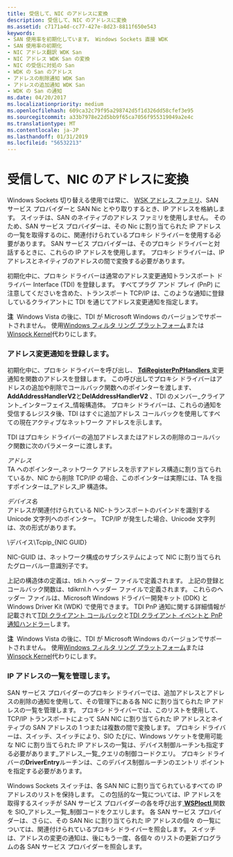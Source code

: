 ```yaml
---
title: 受信して、NIC のアドレスに変換
description: 受信して、NIC のアドレスに変換
ms.assetid: c7171a4d-cc77-427e-8d23-8811f650e543
keywords:
- SAN 使用率を初期化しています。 Windows Sockets 直接 WDK
- SAN 使用率の初期化
- NIC アドレス翻訳 WDK San
- NIC アドレス WDK San の変換
- NIC の受信に対処の San
- WDK の San のアドレス
- アドレスの削除通知 WDK San
- アドレスの追加通知 WDK San
- WDK の San の通知
ms.date: 04/20/2017
ms.localizationpriority: medium
ms.openlocfilehash: 609ca32c79f95a298742d5f1d326dd58cfef3e95
ms.sourcegitcommit: a33b7978e22d5bb9f65ca7056f955319049a2e4c
ms.translationtype: MT
ms.contentlocale: ja-JP
ms.lasthandoff: 01/31/2019
ms.locfileid: "56532213"
---
```

# <a name="receiving-and-translating-nic-addresses"></a>受信して、NIC のアドレスに変換





Windows Sockets 切り替える使用では常に、 [WSK アドレス ファミリ](https://msdn.microsoft.com/library/windows/hardware/ff571151)、SAN サービス プロバイダーと SAN Nic とやり取りするとき、IP アドレスを格納します。 スイッチは、SAN のネイティブのアドレス ファミリを使用しません。 そのため、SAN サービス プロバイダーは、その Nic に割り当てられた IP アドレスの一覧を取得するのに、関連付けられているプロキシ ドライバーを使用する必要があります。 SAN サービス プロバイダーは、そのプロキシ ドライバーと対話するときに、これらの IP アドレスを使用します。 プロキシ ドライバーは、IP アドレスとネイティブのアドレスの間で変換する必要があります。

初期化中に、プロキシ ドライバーは通常のアドレス変更通知トランスポート ドライバー Interface (TDI) を登録します。 すべてプラグ アンド プレイ (PnP) に注意してくださいを含めた、トランスポート TCP/IP は、このような通知に登録しているクライアントに TDI を通じてアドレス変更通知を指定します。

**注**  Windows Vista の後に、TDI が Microsoft Windows のバージョンでサポートされません。 使用[Windows フィルタ リング プラットフォーム](https://msdn.microsoft.com/library/windows/hardware/ff571067)または[Winsock Kernel](https://msdn.microsoft.com/library/windows/hardware/ff571083)代わりにします。

 

### <a name="registering-for-address-change-notification"></a>アドレス変更通知を登録します。

初期化中に、プロキシ ドライバーを呼び出し、 [ **TdiRegisterPnPHandlers** ](https://msdn.microsoft.com/library/windows/hardware/ff565062)変更通知を関数のアドレスを登録します。 この呼び出しでプロキシ ドライバーはアドレスの追加や削除でコールバック関数へのポインターを渡します、 **AddAddressHandlerV2**と**DelAddressHandlerV2** 、TDI のメンバー\_クライアント\_インターフェイス\_情報構造体。 プロキシ ドライバーは、これらの通知を受信するレジスタ後、TDI はすぐに追加アドレス コールバックを使用してすべての現在アクティブなネットワーク アドレスを示します。

TDI はプロキシ ドライバーの追加アドレスまたはアドレスの削除のコールバック関数に次のパラメーターに渡します。

<a href="" id="address"></a>*アドレス*  
TA へのポインター\_ネットワーク アドレスを示すアドレス構造に割り当てられているか、NIC から削除 TCP/IP の場合、このポインターは実際には、TA を指すポインターは\_アドレス\_IP 構造体。

<a href="" id="devicename"></a>*デバイス名*  
アドレスが関連付けられている NIC-トランスポートのバインドを識別する Unicode 文字列へのポインター。 TCP/IP が発生した場合、Unicode 文字列は、次の形式があります。

\\デバイス\\Tcpip\_{NIC GUID}

NIC-GUID は、ネットワーク構成のサブシステムによって NIC に割り当てられたグローバル一意識別子です。

上記の構造体の定義は、tdi.h ヘッダー ファイルで定義されます。 上記の登録とコールバック関数は、tdikrnl.h ヘッダー ファイルで定義されます。 これらのヘッダー ファイルは、Microsoft Windows ドライバー開発キット (DDK) と Windows Driver Kit (WDK) で使用できます。 TDI PnP 通知に関する詳細情報が記載されて[TDI クライアント コールバック](https://msdn.microsoft.com/library/windows/hardware/ff565081)と[TDI クライアント イベントと PnP 通知ハンドラー](https://msdn.microsoft.com/library/windows/hardware/ff565082)します。

**注**  Windows Vista の後に、TDI が Microsoft Windows のバージョンでサポートされません。 使用[Windows フィルタ リング プラットフォーム](https://msdn.microsoft.com/library/windows/hardware/ff571067)または[Winsock Kernel](https://msdn.microsoft.com/library/windows/hardware/ff571083)代わりにします。

 

### <a name="maintaining-a-list-of-ip-addresses"></a>IP アドレスの一覧を管理します。

SAN サービス プロバイダーのプロキシ ドライバーでは、追加アドレスとアドレスの削除の通知を使用して、その管理下にある各 NIC に割り当てられた IP アドレスの一覧を管理します。 プロキシ ドライバーでは、このリストを使用して、TCP/IP トランスポートによって SAN NIC に割り当てられた IP アドレスとネイティブの SAN アドレスの 1 つまたは複数の間で変換します。 プロキシ ドライバーは、スイッチ、スイッチにより、SIO たびに、Windows ソケットを使用可能な NIC に割り当てられた IP アドレスの一覧は、デバイス制御ルーチンも指定する必要があります\_アドレス\_一覧\_クエリの制御コードクエリ。 プロキシ ドライバーの**DriverEntry**ルーチンは、このデバイス制御ルーチンのエントリ ポイントを指定する必要があります。

Windows Sockets スイッチは、各 SAN NIC に割り当てられているすべての IP アドレスのリストを保持します。 この包括的な一覧については、IP アドレスを取得するスイッチが SAN サービス プロバイダーの各を呼び出す[ **WSPIoctl** ](https://msdn.microsoft.com/library/windows/hardware/ff566296)関数を SIO\_アドレス\_一覧\_制御コードをクエリします。 各 SAN サービス プロバイダーは、さらに、その SAN Nic に割り当てられた IP アドレスの個々 の一覧については、関連付けられているプロキシ ドライバーを照会します。 スイッチは、アドレスの変更の通知は、後にもう一度、各個々 のリストの更新プログラムの各 SAN サービス プロバイダーを照会します。

 

 





